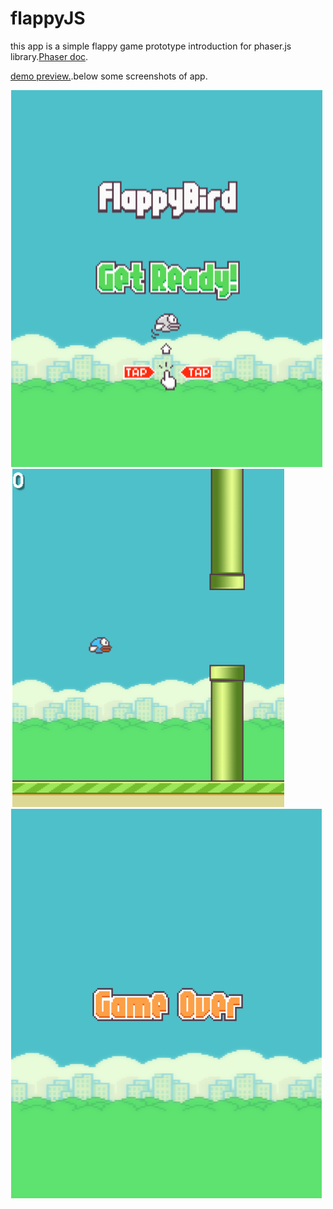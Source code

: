 # flappyJS

this app is a simple flappy game prototype introduction for phaser.js library.[Phaser doc](https://phaser.io/examples/v2).

[demo preview.](https://flappy-game-2fb7b.web.app).below some screenshots of app.
 
![alt text](screenshot1.png "preview menu")    
![alt text](screenshot2.png "play game") 
![alt text](screenshot3.png "game over")
